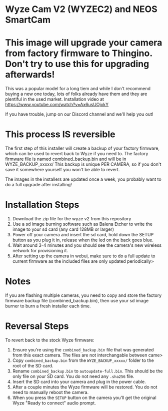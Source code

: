 # Wyze Cam V2 (WYZEC2) and NEOS SmartCam

# This image will upgrade your camera from factory firmware to Thingino. Don't try to use this for upgrading afterwards!

This was a popular model for a long tiem and while I don't recommend buying a new one today, lots of folks already have them and they are plentiful in the used market.
Installation video at https://www.youtube.com/watch?v=Ax6usUOjxkY

If you have trouble, jump on our Discord channel and we'll help you out!

# This process IS reversible

The first step of this installer will create a backup of your factory firmware, which can be used to revert back to Wyze if you need to.
The factory firmware file is named combined_backup.bin and will be in WYZE_BACKUP_xxxxx/
This backup is unique PER CAMERA, so if you don't save it somewhere yourself you won't be able to revert.

The images in the installers are updated once a week, you probably want to do a full upgrade after installing!


# Installation Steps

1. Download the zip file for the wyze v2 from this repository
2. Use a sd image burning software such as Balena Etcher to write the image to your sd card (any card 128MB or larger)
3. Power off your camera and insert the sd card, hold down the SETUP button as you plug it in, release when the led on the back goes blue.
4. Wait around 3-4 minutes and you should see the camera's new wireless network for provisioning it.
5. After setting up the camera in webui, make sure to do a full update to current firmware as the included files are only updated periodically>

# Notes

If you are flashing multiple cameras, you need to copy and store the factory firmware backup file (combined_backup.bin), then use
your sd image burner to burn a fresh installer each time.

# Reversal Steps

To revert back to the stock Wyze firmware:

1. Ensure you're using the `combined_backup.bin` file that was generated from this exact camera. The files are not interchangable between came>
2. Copy `combined_backup.bin` from the `WYZE_BACKUP_xxxxx/` folder to the root of the SD card.
3. Rename `combined_backup.bin` to `autoupdate-full.bin`. This should be the only file on your SD card. You do not need any `.sha256` file.
4. Insert the SD card into your camera and plug in the power cable.
5. After a couple minutes the Wyze firmware will be restored. You do not need to manually reboot the camera.
6. When you press the `SETUP` button on the camera you'll get the original Wyze "Ready to connect" audio prompt.
